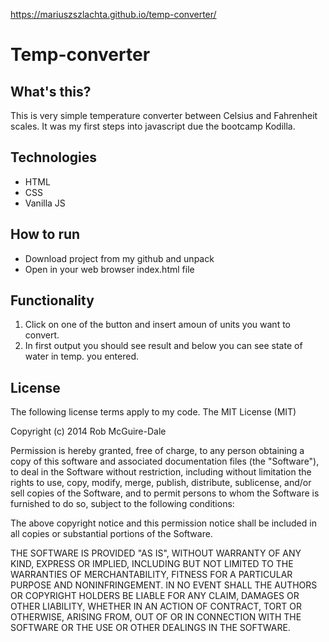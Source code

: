 https://mariuszszlachta.github.io/temp-converter/


# Temp-converter

## What's this?

This is very simple temperature converter between Celsius and Fahrenheit scales. It was my first steps into javascript due the bootcamp Kodilla.

## Technologies

- HTML
- CSS
- Vanilla JS

## How to run

- Download project from my github and unpack
- Open in your web browser index.html file


## Functionality

1. Click on one of the button and insert amoun of units you want to convert.
2. In first output you should see result and below you can see state of water in temp. you entered.

## License

The following license terms apply to my code.
The MIT License (MIT)

Copyright (c) 2014 Rob McGuire-Dale

Permission is hereby granted, free of charge, to any person obtaining a copy of this software and associated documentation files (the "Software"), to deal in the Software without restriction, including without limitation the rights to use, copy, modify, merge, publish, distribute, sublicense, and/or sell copies of the Software, and to permit persons to whom the Software is furnished to do so, subject to the following conditions:

The above copyright notice and this permission notice shall be included in all copies or substantial portions of the Software.

THE SOFTWARE IS PROVIDED "AS IS", WITHOUT WARRANTY OF ANY KIND, EXPRESS OR IMPLIED, INCLUDING BUT NOT LIMITED TO THE WARRANTIES OF MERCHANTABILITY, FITNESS FOR A PARTICULAR PURPOSE AND NONINFRINGEMENT. IN NO EVENT SHALL THE AUTHORS OR COPYRIGHT HOLDERS BE LIABLE FOR ANY CLAIM, DAMAGES OR OTHER LIABILITY, WHETHER IN AN ACTION OF CONTRACT, TORT OR OTHERWISE, ARISING FROM, OUT OF OR IN CONNECTION WITH THE SOFTWARE OR THE USE OR OTHER DEALINGS IN THE SOFTWARE.

